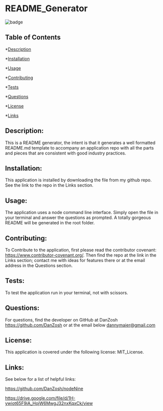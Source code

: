 
  # README_Generator

  ![badge](https://img.shields.io/badge/license-MIT_License-ff69b4)


  ## Table of Contents

  *[Description](#description)

  *[Installation](#installation)

  *[Usage](#usage)

  *[Contributing](#contributing)

  *[Tests](#tests)

  *[Questions](#questions)

  *[License](#license)

  *[Links](#links)

## Description:
This is a README generator, the intent is that it generates a well formatted README.md template to accompany an application repo with all the parts and pieces that are consistent with good industry practices.

## Installation:
This application is installed by downloading the file from my github repo. See the link to the repo in the Links section.

## Usage:
The application uses a node command line interface. Simply open the file in your terminal and answer the questions as prompted. A totally gorgeous README will be generated in the root folder.

## Contributing:
To Contribute to the application, first please read the contributor covenant: https://www.contributor-covenant.org/. Then find the repo at the link in the Links section; contact me with ideas for features there or at the email address in the Questions section.

## Tests:
To test the application run in your terminal, not with scissors.

## Questions:
For questions, find the developer on GitHub at
DanZosh
https://github.com/DanZosh
or at the email below
dannymaier@gmail.com


## License:
This application is covered under the following license: MIT_License.

## Links:
See below for a list of helpful links:

https://github.com/DanZosh/nodeNine

https://drive.google.com/file/d/1H-ywiot65F9iA_HojW6MwgJ32nxKqxCk/view
